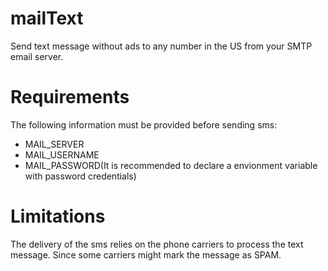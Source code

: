 # mailText
Send text message without ads to any number in the US from your SMTP email server.

# Requirements

The following information must be provided before sending sms:

- MAIL_SERVER
- MAIL_USERNAME 
- MAIL_PASSWORD(It is recommended to declare a envionment variable with password credentials)

# Limitations

The delivery of the sms relies on the phone carriers to process the text message. Since some carriers might mark the message as SPAM.


